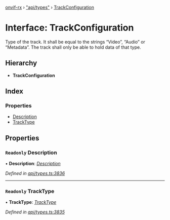 [onvif-rx](../README.md) › ["api/types"](../modules/_api_types_.md) › [TrackConfiguration](_api_types_.trackconfiguration.md)

# Interface: TrackConfiguration

Type of the track. It shall be equal to the strings “Video”,
				“Audio” or “Metadata”. The track shall only be able to hold data of that type.

## Hierarchy

* **TrackConfiguration**

## Index

### Properties

* [Description](_api_types_.trackconfiguration.md#readonly-description)
* [TrackType](_api_types_.trackconfiguration.md#readonly-tracktype)

## Properties

### `Readonly` Description

• **Description**: *[Description](_api_types_.trackconfiguration.md#readonly-description)*

*Defined in [api/types.ts:3836](https://github.com/patrickmichalina/onvif-rx/blob/3e9b152/src/api/types.ts#L3836)*

___

### `Readonly` TrackType

• **TrackType**: *[TrackType](../enums/_api_types_.tracktype.md)*

*Defined in [api/types.ts:3835](https://github.com/patrickmichalina/onvif-rx/blob/3e9b152/src/api/types.ts#L3835)*
